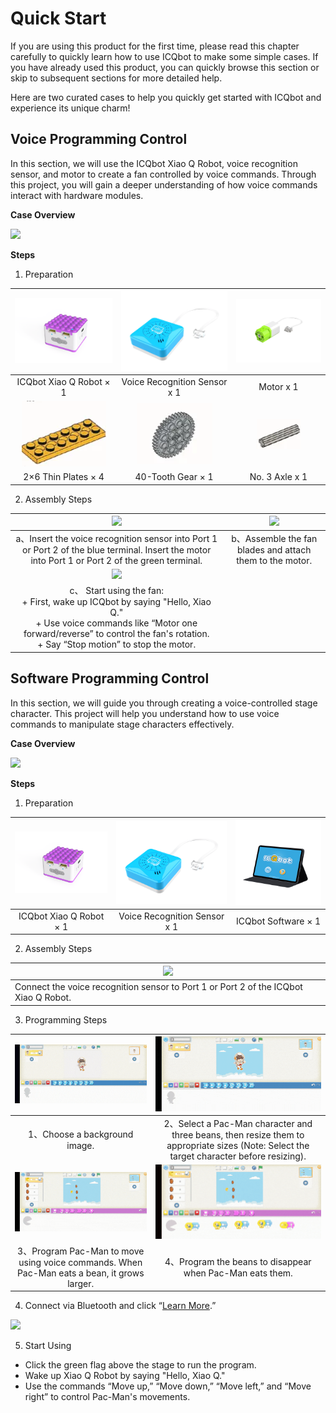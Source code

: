 # Quick Start

If you are using this product for the first time, please read this chapter carefully to quickly learn how to use ICQbot to make some simple cases. If you have already used this product, you can quickly browse this section or skip to subsequent sections for more detailed help.

Here are two curated cases to help you quickly get started with ICQbot and experience its unique charm!  

## Voice Programming Control  
In this section, we will use the ICQbot Xiao Q Robot, voice recognition sensor, and motor to create a fan controlled by voice commands. Through this project, you will gain a deeper understanding of how voice commands interact with hardware modules.  


**Case Overview**

![](img/QuickStart01.gif)



**Steps**

1. Preparation
   
| ![](img/QuickStart02.png) | ![](img/QuickStart03.png) | ![](img/QuickStart04.png) |
| :---: | :---: | :---: |
| ICQbot Xiao Q Robot × 1 | Voice Recognition Sensor x 1 | Motor x 1 |
| ![](img/QuickStart05.png) | ![](img/QuickStart06.png) | ![](img/QuickStart07.png) |
|  2×6 Thin Plates  × 4 |  40-Tooth Gear  × 1 |  No. 3 Axle  x 1 |




2. Assembly Steps  

| ![](img/QuickStart08.gif) | ![](img/QuickStart09.gif) |
| :---: | :---: |
| a、Insert the voice recognition sensor into Port 1 or Port 2 of the blue terminal. Insert the motor into Port 1 or Port 2 of the green terminal.   | b、Assemble the fan blades and attach them to the motor.   |
| ![](img/QuickStart10.gif) | |
| c、 Start using the fan:  <br/>+ First, wake up ICQbot by saying "Hello, Xiao Q."<br/>+ Use voice commands like “Motor one forward/reverse” to control the fan's rotation.<br/>+ Say “Stop motion” to stop the motor. | |




## Software Programming Control  
In this section, we will guide you through creating a voice-controlled stage character. This project will help you understand how to use voice commands to manipulate stage characters effectively.  



**Case Overview**

![](img/QuickStart11.gif)

**Steps**

1. Preparation  

| ![](img/QuickStart12.png) | ![](img/QuickStart13.png) | ![](img/QuickStart14.png) |
| :---: | :---: | :---: |
| ICQbot Xiao Q Robot × 1 | Voice Recognition Sensor x 1 |  ICQbot Software  × 1 |


2. Assembly Steps  

| ![](img/QuickStart15.gif)  |
| --- |
| Connect the voice recognition sensor to Port 1 or Port 2 of the ICQbot Xiao Q Robot. |


3. Programming Steps  

| ![](img/QuickStart16.gif) | ![](img/QuickStart17.gif) |
| :---: | :---: |
| 1、Choose a background image.   | 2、Select a Pac-Man character and three beans, then resize them to appropriate sizes (Note: Select the target character before resizing).   |
| ![](img/QuickStart18.gif)                                    | ![](img/QuickStart19.gif) |
| 3、Program Pac-Man to move using voice commands. When Pac-Man eats a bean, it grows larger.   | 4、Program the beans to disappear when Pac-Man eats them.   |


4. Connect via Bluetooth and click “[Learn More](https://www.yuque.com/crystal-vzc6k/cfl3ix/lzppy94ty3eofheo?singleDoc#%20《使用指南》).”

![](img/QuickStart20.gif)

5.  Start Using  
+ Click the green flag above the stage to run the program.
+ Wake up Xiao Q Robot by saying "Hello, Xiao Q."
+ Use the commands “Move up,” “Move down,” “Move left,” and “Move right” to control Pac-Man's movements.



